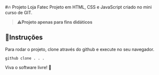 #🔥 Projeto Loja Fatec
Projeto em HTML, CSS e JavaScript criado no mini curso de GIT.

> ⚠️**Projeto apenas para fins didáticos**

## 📔Instruções
Para rodar o projeto, clone através do github e execute no seu navegador.

```
github clone . . .
```

Viva o software livre! 🐧